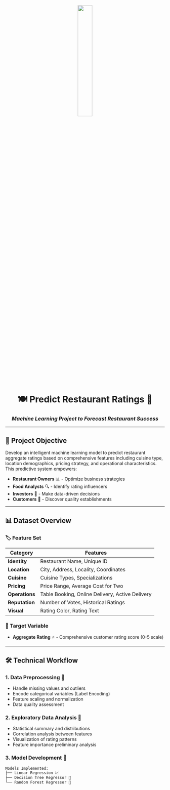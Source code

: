 <div align="center">
<img style="width:30%" src='https://github.com/user-attachments/assets/55fa58f3-bef3-4e20-a2e9-09c4fca17ffb'/>
</div>

<br>

<div align="center">

# 🍽️ Predict Restaurant Ratings 🚀

### *Machine Learning Project to Forecast Restaurant Success*

</div>

---

## 🎯 Project Objective

Develop an intelligent machine learning model to predict restaurant aggregate ratings based on comprehensive features including cuisine type, location demographics, pricing strategy, and operational characteristics. This predictive system empowers:

- **Restaurant Owners** 📊 - Optimize business strategies
- **Food Analysts** 🔍 - Identify rating influencers  
- **Investors** 💼 - Make data-driven decisions
- **Customers** 👥 - Discover quality establishments

---

## 📊 Dataset Overview

### 🏷️ Feature Set
| Category | Features |
|----------|----------|
| **Identity** | Restaurant Name, Unique ID |
| **Location** | City, Address, Locality, Coordinates |
| **Cuisine** | Cuisine Types, Specializations |
| **Pricing** | Price Range, Average Cost for Two |
| **Operations** | Table Booking, Online Delivery, Active Delivery |
| **Reputation** | Number of Votes, Historical Ratings |
| **Visual** | Rating Color, Rating Text |

### 🎯 Target Variable
- **Aggregate Rating** ⭐ - Comprehensive customer rating score (0-5 scale)

---

## 🛠️ Technical Workflow

### 1. **Data Preprocessing** 🧹
- Handle missing values and outliers
- Encode categorical variables (Label Encoding)
- Feature scaling and normalization
- Data quality assessment

### 2. **Exploratory Data Analysis** 🔎
- Statistical summary and distributions
- Correlation analysis between features
- Visualization of rating patterns
- Feature importance preliminary analysis

### 3. **Model Development** 🤖
```python
Models Implemented:
├── Linear Regression 📈
├── Decision Tree Regressor 🌳
└── Random Forest Regressor 🌲
